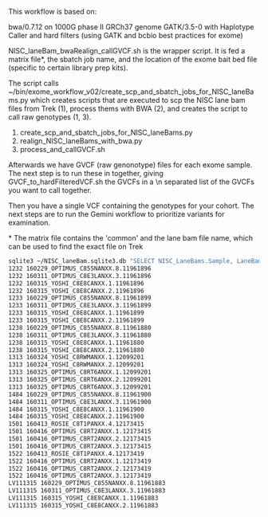 This workflow is based on:  

bwa/0.7.12 on 1000G phase II GRCh37 genome
GATK/3.5-0 with Haplotype Caller and hard filters (using GATK and bcbio best practices for exome)

NISC_laneBam_bwaRealign_callGVCF.sh is the wrapper script. It is fed a matrix file*, the sbatch job name, and the location of the exome bait bed file (specific to certain library prep kits). 

The script calls ~/bin/exome_workflow_v02/create_scp_and_sbatch_jobs_for_NISC_laneBams.py which creates scripts that are executed to scp the NISC lane bam files from Trek (1), process thems with BWA (2), and creates the script to call raw genotypes (1, 3). 

1. create_scp_and_sbatch_jobs_for_NISC_laneBams.py
2. realign_NISC_laneBams_with_bwa.py
3. process_and_callGVCF.sh 

Afterwards we have GVCF (raw genonotype) files for each exome sample. The next step is to run these in together, giving GVCF_to_hardFilteredVCF.sh the GVCFs in a \n separated list of the GVCFs you want to call together. 

Then you have a single VCF containing the genotypes for your cohort. The next steps are to run the Gemini workflow to prioritize variants for examination. 





\* The matrix file contains the 'common' and the lane bam file name, which can be used to find the exact file on Trek

```bash
sqlite3 ~/NISC_laneBam.sqlite3.db "SELECT NISC_LaneBams.Sample, LaneBam_File FROM NISC_LaneBams INNER JOIN Sample_Info ON NISC_LaneBams.Sample=Sample_Info.Sample WHERE Sample_Info.Project='DDL' AND Sample_Info.DateAdded='2016-05-04'" | sort | cut -d"|" -f1,2,3 --output-delimiter=' '
1232 160229_OPTIMUS_C855NANXX.8.11961896
1232 160311_OPTIMUS_C8E3LANXX.3.11961896
1232 160315_YOSHI_C8E8CANXX.1.11961896
1232 160315_YOSHI_C8E8CANXX.2.11961896
1233 160229_OPTIMUS_C855NANXX.8.11961899
1233 160311_OPTIMUS_C8E3LANXX.3.11961899
1233 160315_YOSHI_C8E8CANXX.1.11961899
1233 160315_YOSHI_C8E8CANXX.2.11961899
1238 160229_OPTIMUS_C855NANXX.8.11961880
1238 160311_OPTIMUS_C8E3LANXX.3.11961880
1238 160315_YOSHI_C8E8CANXX.1.11961880
1238 160315_YOSHI_C8E8CANXX.2.11961880
1313 160324_YOSHI_C8RWMANXX.1.12099201
1313 160324_YOSHI_C8RWMANXX.2.12099201
1313 160325_OPTIMUS_C8RT6ANXX.1.12099201
1313 160325_OPTIMUS_C8RT6ANXX.2.12099201
1313 160325_OPTIMUS_C8RT6ANXX.3.12099201
1484 160229_OPTIMUS_C855NANXX.8.11961900
1484 160311_OPTIMUS_C8E3LANXX.3.11961900
1484 160315_YOSHI_C8E8CANXX.1.11961900
1484 160315_YOSHI_C8E8CANXX.2.11961900
1501 160413_ROSIE_C8T1PANXX.4.12173415
1501 160416_OPTIMUS_C8RT2ANXX.1.12173415
1501 160416_OPTIMUS_C8RT2ANXX.2.12173415
1501 160416_OPTIMUS_C8RT2ANXX.3.12173415
1522 160413_ROSIE_C8T1PANXX.4.12173419
1522 160416_OPTIMUS_C8RT2ANXX.1.12173419
1522 160416_OPTIMUS_C8RT2ANXX.2.12173419
1522 160416_OPTIMUS_C8RT2ANXX.3.12173419
LV111315 160229_OPTIMUS_C855NANXX.8.11961883
LV111315 160311_OPTIMUS_C8E3LANXX.3.11961883
LV111315 160315_YOSHI_C8E8CANXX.1.11961883
LV111315 160315_YOSHI_C8E8CANXX.2.11961883
```
